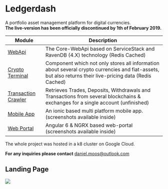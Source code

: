 # Ledgerdash
A portfolio asset management platform for digital currencies.  
**The live-version has been officially discontinued by 1th of February 2019.** 



|Module| Description |
|--|--|
| [WebApi](https://github.com/d-moos/Ledgerdash-WebApi) | The Core-WebApi based on ServiceStack and RavenDB (4.X) technology (Redis Cached) |
| [Crypto Terminal](https://github.com/d-moos/Ledgerdash-CryptoTerminal) | Component which not only stores all information about several crypto currencies and fiat-assets, but also returns their live-pricing data (Redis Cached) |
| [Transaction Crawler](https://github.com/d-moos/Ledgerdash-TransactionCrawler) | Retrieves Trades, Deposits, Withdrawals and Transactions from several blockchains & exchanges for a single account (unfinished) |
| [Mobile App](https://github.com/d-moos/Ledgerdash-IonicApp) | An ionic based multi platform mobile app.  (screenshots available inside)|
| [Web Portal](https://github.com/d-moos/Ledgerdash-Portal) | Angular 6 & NGRX based web-portal (screenshots available inside) |

The whole project was hosted in a k8 cluster on Google Cloud.

**For any inquiries please contact** [daniel.moos@outlook.com](mailto:daniel.moos@outlook.com)



## Landing Page
![](https://i.imgur.com/SVvO8LM.jpg)
